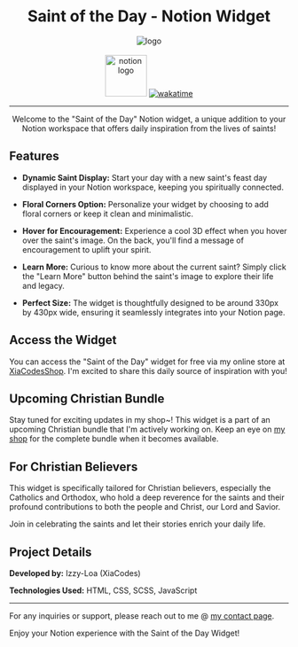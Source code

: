 <h1 align="center">Saint of the Day - Notion Widget</h1>

<div align="center">
  <img src="https://github.com/ChristianGirlie/saints-calendar/assets/113255772/c41f0528-2f45-43fc-be87-460d8029602c" alt="logo" title="the image of the widget" />
</div>
<br>
<div align="center">
  <img width="75px" src="https://img.shields.io/badge/Notion-000000.svg?style=for-the-badge&logo=Notion&logoColor=white" alt="notion logo" title="Notion" />
  <a href="https://wakatime.com/badge/user/93e90527-8000-4dd1-9ec1-047c9988e868/project/018b9fcb-ca7d-4eed-ae9b-152ee87ed675"><img src="https://wakatime.com/badge/user/93e90527-8000-4dd1-9ec1-047c9988e868/project/018b9fcb-ca7d-4eed-ae9b-152ee87ed675.svg" alt="wakatime"></a>
</div>

<hr>

<p align="center">Welcome to the "Saint of the Day" Notion widget, a unique addition to your Notion workspace that offers daily inspiration from the lives of saints!</p>

## Features
- **Dynamic Saint Display:**  Start your day with a new saint's feast day displayed in your Notion workspace, keeping you spiritually connected.

- **Floral Corners Option:** Personalize your widget by choosing to add floral corners or keep it clean and minimalistic.

- **Hover for Encouragement:**  Experience a cool 3D effect when you hover over the saint's image. On the back, you'll find a message of encouragement to uplift your spirit.

- **Learn More:** Curious to know more about the current saint? Simply click the "Learn More" button behind the saint's image to explore their life and legacy.

- **Perfect Size:** The widget is thoughtfully designed to be around 330px by 430px wide, ensuring it seamlessly integrates into your Notion page.


## Access the Widget
You can access the "Saint of the Day" widget for free via my online store at [XiaCodesShop](https://xiacodesshop.gumroad.com/). I'm excited to share this daily source of inspiration with you!

## Upcoming Christian Bundle
Stay tuned for exciting updates in my shop~! This widget is a part of an upcoming Christian bundle that I'm actively working on. Keep an eye on [my shop](https://xiacodesshop.gumroad.com/) for the complete bundle when it becomes available.

## For Christian Believers
This widget is specifically tailored for Christian believers, especially the Catholics and Orthodox, who hold a deep reverence for the saints and their profound contributions to both the people and Christ, our Lord and Savior.

Join in celebrating the saints and let their stories enrich your daily life.

## Project Details
**Developed by:** Izzy-Loa (XiaCodes)

**Technologies Used:** HTML, CSS, SCSS, JavaScript

<hr>

For any inquiries or support, please reach out to me @ [my contact page](https://xiacodes.carrd.co/).

Enjoy your Notion experience with the Saint of the Day Widget!
